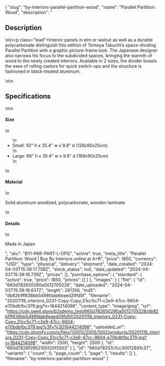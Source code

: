 {
  "slug": "by-interiors-parallel-partition-wood",
  "name": "Parallel Partition: Wood",
  "description": "<h2>Description</h2>\n<!-- split -->\n<p class=\"lead\">Interior panels in elm or walnut as well as a durable polycarbonate distinguish this edition of Tomoya Tabuchi’s space-dividing Parallel Partition with a graphic picture-frame look. The Japanese designer also narrows his focus to the subdivided spaces, bringing the warmth of wood to the newly created interiors. Available in 2 sizes, the divider boasts the ease of rolling castors for quick switch-ups and the structure is fashioned in black-treated aluminum. </p>\n<!-- split -->\n<h2>Specifications</h2>\n<!-- split -->\n<h4>Size</h4>\n<ul>\n<li>Small: 50\" h x 35.4\" w x 9.8\" d (128x90x25cm)</li>\n<li>Large: 66\" h x 35.4\" w x 9.8\" d (168x90x25cm)</li>\n</ul>\n<h4>Material</h4>\n<p>Solid aluminum anodized, polycarbonate, wooden laminate</p>\n<h4>Details</h4>\n<p>Made in Japan</p>",
  "sku": "BYI-PAR-PART-L-OPQ",
  "active": true,
  "meta_title": "Parallel Partition: Wood | Buy By Interiors online at A+R",
  "price": 1850,
  "currency": "USD",
  "type": "physical",
  "delivery": "shipment",
  "date_created": "2024-04-03T15:39:17.758Z",
  "stock_status": null,
  "date_updated": "2024-04-03T15:39:18.739Z",
  "prices": [],
  "purchase_options": {
    "standard": {
      "active": true,
      "price": 1850,
      "prices": []
    }
  },
  "images": [
    {
      "file": {
        "id": "660d782650290a0012705228",
        "date_uploaded": "2024-04-03T15:39:18.637Z",
        "length": 281356,
        "md5": "db82b1ff838bb5498fdab6eaed29fd5f",
        "filename": "20201119_interiors_0231-Copy-Copy_51cc5c71-c2e9-47cc-9604-e70bdbfbc379.jpg?v=1644214098",
        "content_type": "image/jpeg",
        "url": "https://cdn.swell.store/b2sdemo_test/660d782650290a0012705228/db82b1ff838bb5498fdab6eaed29fd5f/20201119_interiors_0231-Copy-Copy_51cc5c71-c2e9-47cc-9604-e70bdbfbc379.jpg%3Fv%3D1644214098",
        "uploaded_url": "https://cdn.shopify.com/s/files/1/0012/2005/1002/products/20201119_interiors_0231-Copy-Copy_51cc5c71-c2e9-47cc-9604-e70bdbfbc379.jpg?v=1644214098",
        "width": 2500,
        "height": 2500
      },
      "id": "660d7826f0952100120f5503"
    }
  ],
  "id": "660d78257c1cc30012891c37",
  "variants": {
    "count": 0,
    "page_count": 1,
    "page": 1,
    "results": []
  },
  "filename": "by-interiors-parallel-partition-wood"
}